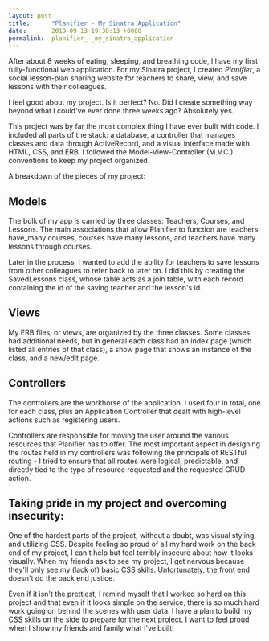 ```yaml
---
layout: post
title:      "Planifier - My Sinatra Application"
date:       2019-09-13 19:38:13 +0000
permalink:  planifier_-_my_sinatra_application
---
```



After about 8 weeks of eating, sleeping, and breathing code, I have my first fully-functional web application. For my Sinatra project, I created *Planifier*, a social lesson-plan sharing website for teachers to share, view, and save lessons with their colleagues. 

I feel good about my project. Is it perfect? No. Did I create something way beyond what I could've ever done three weeks ago? Absolutely yes.

This project was by far the most complex thing I have ever built with code. I included all parts of the stack: a database, a controller that manages classes and data through ActiveRecord, and a visual interface made with HTML, CSS, and ERB. I followed the Model-View-Controller (M.V.C.) conventions to keep my project organized.

A breakdown of the pieces of my project:

## Models
The bulk of my app is carried by three classes: Teachers, Courses, and Lessons. The main associations that allow Planifier to function are teachers have_many courses, courses have many lessons, and teachers have many lessons through courses.

Later in the process, I wanted to add the ability for teachers to save lessons from other colleagues to refer back to later on. I did this by creating the SavedLessons class, whose table acts as a join table, with each record containing the id of the saving teacher and the lesson's id.


## Views
My ERB files, or views, are organized by the three classes. Some classes had additional needs, but in general each class had an index page (which listed all entries of that class), a show page that shows an instance of the class, and a new/edit page.


## Controllers 
The controllers are the workhorse of the application. I used four in total, one for each class, plus an Application Controller that dealt with high-level actions such as registering users. 

Controllers are responsible for moving the user around the various resources that Planifier has to offer. The most important aspect in designing the routes held in my controllers was following the principals of RESTful routing - I tried to ensure that all routes were logical, predictable, and directly tied to the type of resource requested and the requested CRUD action.

## Taking pride in my project and overcoming insecurity:
One of the hardest parts of the project, without a doubt, was visual styling and utilizing CSS. Despite feeling so proud of all my hard work on the back end of my project, I can't help but feel terribly insecure about how it looks visually. When my friends ask to see my project, I get nervous because they'll only see my (lack of) basic CSS skills. Unfortunately, the front end doesn't do the back end justice.

Even if it isn't the prettiest, I remind myself that I worked so hard on this project and that even if it looks simple on the service, there is so much hard work going on behind the scenes with user data. I have a plan to build my CSS skills on the side to prepare for the next project. I want to feel proud when I show my friends and family what I've built!
